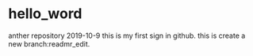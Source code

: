 # hello_word
anther repository
2019-10-9 this is my first sign in github.
this is create a new branch:readmr_edit.
